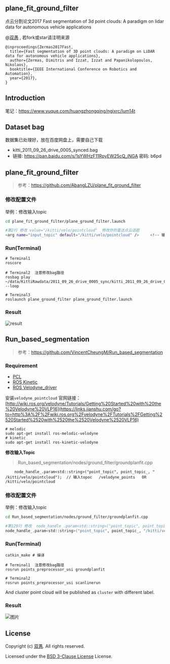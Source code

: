 ## plane_fit_ground_filter

点云分割论文2017 Fast segmentation of 3d point clouds: A paradigm on lidar data for autonomous vehicle applications

@[双愚](https://github.com/HuangCongQing/) , 若fork或star请注明来源


```
@inproceedings{Zermas2017Fast,
  title={Fast segmentation of 3D point clouds: A paradigm on LiDAR data for autonomous vehicle applications},
  author={Zermas, Dimitris and Izzat, Izzat and Papanikolopoulos, Nikolaos},
  booktitle={IEEE International Conference on Robotics and Automation},
  year={2017},
}
```

## Introduction

笔记：https://www.yuque.com/huangzhongqing/ngixrc/lum14t



## Dataset bag

数据集已处理好，放在百度网盘上，需要自己下载

* kitti_2011_09_26_drive_0005_synced.bag
* 链接: https://pan.baidu.com/s/1sYWHzF11RpyEW25cQ_iNGA  密码: b6pd

## plane_fit_ground_filter

> 参考：https://github.com/AbangLZU/plane_fit_ground_filter

### 修改配置文件

举例：修改输入topic

```bash
cd plane_fit_ground_filter/plane_ground_filter.launch

#第2行 修改 value="/kitti/velo/pointcloud"  修改你的雷达点云话题
<arg name="input_topic" default="/kitti/velo/pointcloud" />     <!-- 输入topic   原始 default="/velodyne_points"    OR /kitti/velo/pointcloud-->   

```


### Run(Terminal)

```
# Terminal1
roscore

# Terminal2  注意修改bag路径
rosbag play ~/data/KittiRawdata/2011_09_26_drive_0005_sync/kitti_2011_09_26_drive_0005_synced.bag --loop

# Terminal3
roslaunch plane_ground_filter plane_ground_filter.launch
```

### Result

![result](https://cdn.nlark.com/yuque/0/2021/png/232596/1611824743464-99d29a4e-e336-492d-8ebf-ae99ec28a89e.png)

## Run_based_segmentation

> 参考：https://github.com/VincentCheungM/Run_based_segmentation

### Requirement

* [PCL](https://github.com/PointCloudLibrary/pcl)
* [ROS Kinetic](http://wiki.ros.org/kinetic/Installation/Ubuntu)
* [ROS Velodyne_driver](https://github.com/ros-drivers/velodyne)

安装`velodyne_pointcloud`  官网链接：[http://wiki.ros.org/velodyne/Tutorials/Getting%20Started%20with%20the%20Velodyne%20VLP16](https://links.jianshu.com/go?to=http%3A%2F%2Fwiki.ros.org%2Fvelodyne%2FTutorials%2FGetting%2520Started%2520with%2520the%2520Velodyne%2520VLP16)

```shell
# melodic
sudo apt-get install ros-melodic-velodyne
# kinetic
sudo apt-get install ros-kinetic-velodyne
```

**修改输入Topic**

> Run_based_segmentation/nodes/ground_filter/groundplanfit.cpp

```
    node_handle_.param<std::string>("point_topic", point_topic_, " /kitti/velo/pointcloud");  // 输入topoc   /velodyne_points   OR  /kitti/velo/pointcloud

```

### 修改配置文件

举例：修改输入topic

```bash
cd Run_based_segmentation/nodes/ground_filter/groundplanfit.cpp

#第129行 修改  node_handle_.param<std::string>("point_topic", point_topic_, "/kitti/velo/pointcloud");  
node_handle_.param<std::string>("point_topic", point_topic_, "/kitti/velo/pointcloud");  // 输入topoc   /velodyne_points   OR  /kitti/velo/pointcloud

```


### Run(Terminal)

```
catkin_make # 编译

# Terminal1  注意修改bag路径
rosrun points_preprocessor_usi groundplanfit

# Terminal2
rosrun points_preprocessor_usi scanlinerun
```

And cluster point cloud will be published as `cluster` with different label.

### Result

![图片](https://cdn.nlark.com/yuque/0/2021/png/232596/1611823927608-e23ab8dd-cc9e-470a-8ef6-efad1fd086a6.png)

## License

Copyright (c) [双愚](https://github.com/HuangCongQing/). All rights reserved.

Licensed under the [BSD 3-Clause License](./LICENSE) License.
